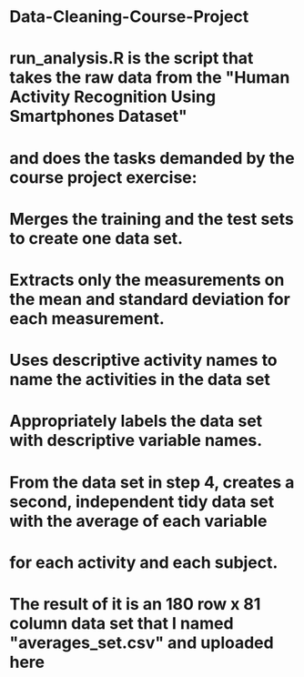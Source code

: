 # Data-Cleaning-Course-Project
#
# run_analysis.R is the script that takes the raw data from the "Human Activity Recognition Using Smartphones Dataset"
#  and does the tasks demanded by the course project exercise:
 
# Merges the training and the test sets to create one data set.
# Extracts only the measurements on the mean and standard deviation for each measurement. 
# Uses descriptive activity names to name the activities in the data set
# Appropriately labels the data set with descriptive variable names. 
# From the data set in step 4, creates a second, independent tidy data set with the average of each variable 
#    for each activity and each subject.
#
# The result of it is an 180 row x 81 column data set that I named "averages_set.csv" and uploaded here


